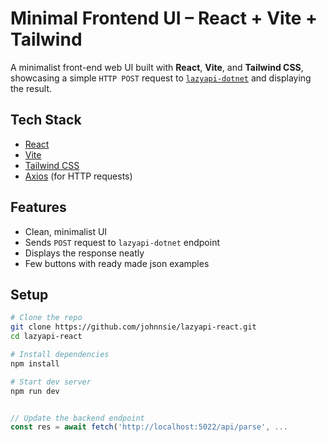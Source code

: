 # Minimal Frontend UI – React + Vite + Tailwind

A minimalist front-end web UI built with **React**, **Vite**, and **Tailwind CSS**, showcasing a simple `HTTP POST` request to [`lazyapi-dotnet`](https://https://github.com/johnnsie/lazyapi-dotnet) and displaying the result.

## Tech Stack

- [React](https://reactjs.org/)
- [Vite](https://vitejs.dev/)
- [Tailwind CSS](https://tailwindcss.com/)
- [Axios](https://axios-http.com/) (for HTTP requests)

## Features

- Clean, minimalist UI
- Sends `POST` request to `lazyapi-dotnet` endpoint
- Displays the response neatly
- Few buttons with ready made json examples

## Setup

```bash
# Clone the repo
git clone https://github.com/johnnsie/lazyapi-react.git
cd lazyapi-react

# Install dependencies
npm install

# Start dev server
npm run dev

```

```js

// Update the backend endpoint
const res = await fetch('http://localhost:5022/api/parse', ...

```